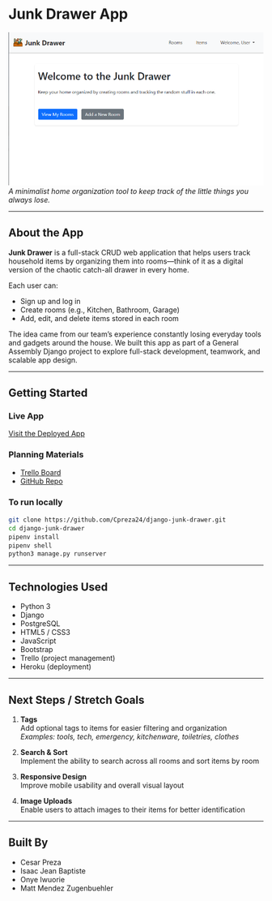 # Junk Drawer App

![Junk Drawer Screenshot](./junk_app/static/images/junk_screenshot.PNG)  
*A minimalist home organization tool to keep track of the little things you always lose.*

---

## About the App

**Junk Drawer** is a full-stack CRUD web application that helps users track household items by organizing them into rooms—think of it as a digital version of the chaotic catch-all drawer in every home.

Each user can:

- Sign up and log in
- Create rooms (e.g., Kitchen, Bathroom, Garage)
- Add, edit, and delete items stored in each room

The idea came from our team’s experience constantly losing everyday tools and gadgets around the house. We built this app as part of a General Assembly Django project to explore full-stack development, teamwork, and scalable app design.

---

## Getting Started

###  Live App

[Visit the Deployed App](https://junk-drawer-app-1b15c6153bee.herokuapp.com/)

### Planning Materials

- [Trello Board](https://trello.com/b/S9VG9FDz/junk-drawer)
- [GitHub Repo](https://github.com/Cpreza24/django-junk-drawer)

### To run locally

```bash
git clone https://github.com/Cpreza24/django-junk-drawer.git
cd django-junk-drawer
pipenv install
pipenv shell
python3 manage.py runserver
```

---

## Technologies Used

- Python 3  
- Django  
- PostgreSQL  
- HTML5 / CSS3  
- JavaScript  
- Bootstrap  
- Trello (project management)  
- Heroku (deployment)

---

## Next Steps / Stretch Goals

1. **Tags**  
   Add optional tags to items for easier filtering and organization  
   _Examples: tools, tech, emergency, kitchenware, toiletries, clothes_

2. **Search & Sort**  
   Implement the ability to search across all rooms and sort items by room

3. **Responsive Design**  
   Improve mobile usability and overall visual layout

4. **Image Uploads**  
   Enable users to attach images to their items for better identification

---

## Built By

- Cesar Preza  
- Isaac Jean Baptiste  
- Onye Iwuorie  
- Matt Mendez Zugenbuehler
